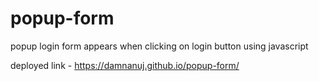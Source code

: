 # popup-form
popup login form appears when clicking on login button using javascript

deployed link - https://damnanuj.github.io/popup-form/
